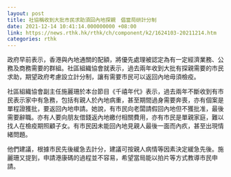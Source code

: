 ```yaml
---
layout: post
title: 社協稱收到大批市民求助須回內地探親　倡當局研計分制
date: 2021-12-14 10:41:14.000000000 +08:00
link: https://news.rthk.hk/rthk/ch/component/k2/1624103-20211214.htm
categories: rthk
---
```


政府早前表示，香港與內地通關的配額，將優先處理被認定為有一定經濟業務、公務及商務需要的群組。社區組織協會就表示，過去兩年收到大批有探親需要的巿民求助，期望政府考慮設立計分制，讓有需要巿民可以返回內地毋須檢疫。

社區組織協會副主任施麗珊於本台節目《千禧年代》表示，過去兩年不斷收到有巿民表示家中有急務，包括有親人於內地病重，甚至期間過身需要奔喪，亦有個案是單程證獲批，要返回內地申請。她說，有巿民向老闆請假回內地但不獲批准，最後需要辭職。亦有人要向朋友借錢返內地繳付相關費用，亦有巿民是單親家庭，難以找人在檢疫期照顧子女。有巿民因未能回內地見親人最後一面而內疚，甚至出現情緒問題。

他們建議，根據巿民先後緩急去計分，建議可按親人病情等因素決定緩急先後。施麗珊又提到，申請港康碼的過程並不容易，希望當局能以拍片等方式教導市民申請。
